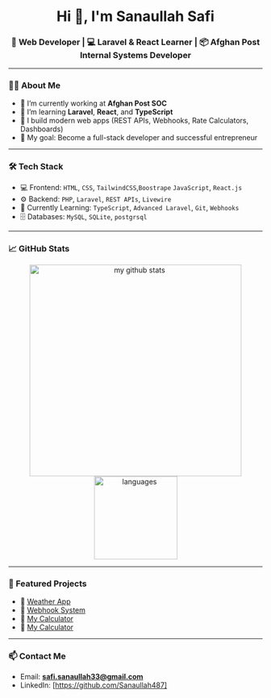 <h1 align="center">Hi 👋, I'm Sanaullah Safi</h1>
<h3 align="center">🚀 Web Developer | 💻 Laravel & React Learner | 📦 Afghan Post Internal Systems Developer</h3>

---

### 👨‍💻 About Me

- 🔭 I’m currently working at **Afghan Post SOC**
- 🌱 I’m learning **Laravel**, **React**, and **TypeScript**
- 🚀 I build modern web apps (REST APIs, Webhooks, Rate Calculators, Dashboards)
- 🎯 My goal: Become a full-stack developer and successful entrepreneur


---

### 🛠️ Tech Stack

- 💻 Frontend: `HTML`, `CSS`, `TailwindCSS`,`Boostrape` `JavaScript`, `React.js`
- ⚙️ Backend: `PHP`, `Laravel`, `REST APIs`, `Livewire`
- 🧠 Currently Learning: `TypeScript`, `Advanced Laravel`, `Git`, `Webhooks`
- 🗄️ Databases: `MySQL`, `SQLite`, `postgrsql`

---

### 📈 GitHub Stats

<p align="center">
  <img src="https://github-readme-stats.vercel.app/api?username=Sanaullah487&show_icons=true&theme=tokyonight" alt="my github stats" width="420"/>
  <img src="https://github-readme-stats.vercel.app/api/top-langs/?username=Sanaullah487&layout=compact&theme=tokyonight" alt="languages" height="165">
</p>

---

### 📌 Featured Projects

- 🔗 [Weather App](https://github.com/Sanaullah487/weather-app)
- 🔗 [Webhook System](https://github.com/Sanaullah487/webhook-system)
- 🔗 [My Calculator](https://github.com/Sanaullah487/my-calculator)
- 🔗 [My Calculator](https://github.com/Sanaullah487/contact-form)

---

### 📫 Contact Me

- Email: **safi.sanaullah33@gmail.com**
- LinkedIn: [https://github.com/Sanaullah487]
